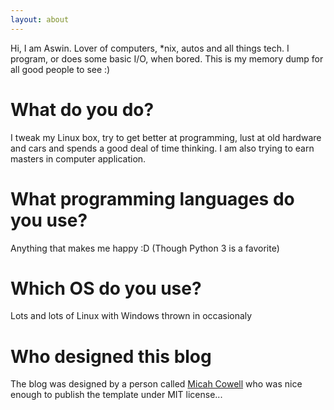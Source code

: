 ```yaml
---
layout: about
---
```


Hi, I am Aswin. Lover of computers, *nix, autos and all things tech. I program, or does some basic I/O, when bored. This is my memory dump for all good people to see :)

# What do you do?
I tweak my Linux box, try to get better at programming, lust at old hardware and cars and spends a good deal of time thinking. I am also trying to earn masters in computer application.

# What programming languages do you use?
Anything that makes me happy :D (Though Python 3 is a favorite)

# Which OS do you use?
Lots and lots of Linux with Windows thrown in occasionaly

# Who designed this blog
The blog was designed by a person called [Micah Cowell](http://blog.micahcowell.com) who was nice enough to publish the template under MIT license...
